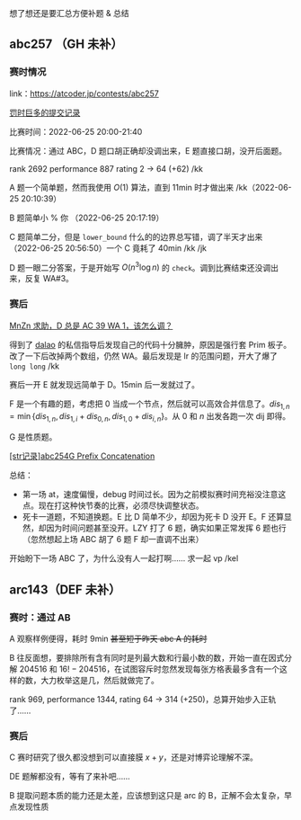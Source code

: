 想了想还是要汇总方便补题 & 总结

## abc257 （GH 未补）

### 赛时情况

link：<https://atcoder.jp/contests/abc257>

[罚时巨多的提交记录](https://atcoder.jp/contests/abc257/submissions?f.Task=&f.LanguageName=&f.Status=&f.User=zag)

比赛时间：2022-06-25 20:00-21:40

比赛情况：通过 ABC，D 题口胡正确却没调出来，E 题直接口胡，没开后面题。

rank 2692  performance 887  rating 2 → 64 (+62) /kk

A 题一个简单题，然而我使用 $O(1)$ 算法，直到 11min 时才做出来 /kk（2022-06-25 20:10:39）

B 题简单小 % 你 （2022-06-25 20:17:19）

C 题简单二分，但是 `lower_bound` 什么的的边界总写错，调了半天才出来 （2022-06-25 20:56:50）一个 C 竟耗了 40min /kk /jk

D 题一眼二分答案，于是开始写 $O(n^3 \log n)$ 的  `check`。调到比赛结束还没调出来，反复 WA#3。

### 赛后

[MnZn 求助，D 总是 AC 39 WA 1，该怎么调？](https://www.luogu.com.cn/discuss/450917)

得到了 [dalao](https://www.luogu.com.cn/user/168223) 的私信指导后发现自己的代码十分臃肿，原因是强行套 Prim 板子。改了一下后改掉两个数组，仍然 WA。最后发现是 lr 的范围问题，开大了爆了 `long long` /kk

赛后一开 E 就发现远简单于 D。15min 后一发就过了。

F 是一个有趣的题，考虑把 $0$ 当成一个节点，然后就可以高效合并信息了。$dis_{1,n} = \min\{dis_{1,n},dis_{1,i}+dis_{0,n},dis_{1,0}+dis_{i,n}\}$。从 $0$ 和 $n$ 出发各跑一次 dij 即得。

G 是性质题。

[[str记录]abc254G Prefix Concatenation](https://www.cnblogs.com/purplevine/p/16415986.html)

总结：
- 第一场 at，速度偏慢，debug 时间过长。因为之前模拟赛时间充裕没注意这点。现在打这种快节奏的比赛，必须尽快调整状态。
- 死卡一道题，不知道换题。E 比 D 简单不少，却因为死卡 D 没开 E。F 还算显然，却因为时间问题甚至没开。LZY 打了 6 题，确实如果正常发挥 6 题也行（忽然想起上场 ABC 胡了 6 题 F 却一直调不出来）

开始盼下一场 ABC 了，为什么没有人一起打啊…… 求一起 vp /kel

## arc143（DEF 未补）

### 赛时：通过 AB

A 观察样例便得，耗时 9min ~~甚至短于昨天 abc A 的耗时~~

B 往反面想，要排除所有含有同时是列最大数和行最小数的数，开始一直在因式分解 $204516$ 和 $16!-204516$，在试图容斥时忽然发现每张方格表最多含有一个这样的数，大力枚举这是几，然后就做完了。

rank 969, performance 1344, rating 64 → 314 (+250)，总算开始步入正轨了……

### 赛后

C 赛时研究了很久都没想到可以直接膜 $x+y$，还是对博弈论理解不深。

DE 题解都没有，等有了来补吧……

B 提取问题本质的能力还是太差，应该想到这只是 arc 的 B，正解不会太复杂，早点发现性质